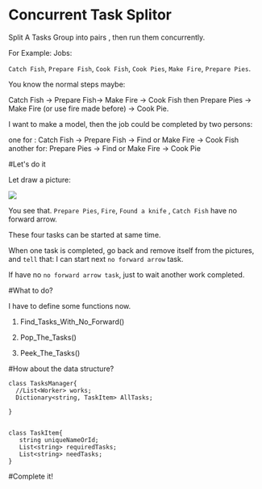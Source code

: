 # Concurrent Task Splitor
Split A Tasks Group into pairs , then run them concurrently.

For Example:
Jobs: 

`Catch Fish`, `Prepare Fish`, `Cook Fish`, `Cook Pies`, `Make Fire`, `Prepare Pies`.

You know the normal steps maybe:

Catch Fish -> Prepare Fish-> Make Fire -> Cook Fish  then
Prepare Pies -> Make Fire (or use fire made before) -> Cook Pie.

I want to make a model, then the job could be completed by two persons:

one for : Catch Fish -> Prepare Fish -> Find or Make Fire -> Cook Fish 
another for: Prepare Pies -> Find or Make Fire -> Cook Pie

#Let's do it

Let draw a picture:

<img src='http://ww4.sinaimg.cn/large/608f8693jw1f9xhcftgpij20a80a7mxa.jpg'/>

You see that.
`Prepare Pies`, `Fire`, `Found a knife` , `Catch Fish` have no forward arrow.

These four tasks can be started at same time.

When one task is completed, go back and remove itself from the pictures, and `tell` that: I can start next `no forward arrow` task.

If have no `no forward arrow task`, just to wait another work completed.

#What to do?

I have to define some functions now.


1. Find_Tasks_With_No_Forward()

2. Pop_The_Tasks()

3. Peek_The_Tasks()



#How about the data  structure?

```
class TasksManager{
  //List<Worker> works;
  Dictionary<string, TaskItem> AllTasks;
  
}


class TaskItem{
   string uniqueNameOrId;
   List<string> requiredTasks;
   List<string> needTasks;
}
```


#Complete it!
